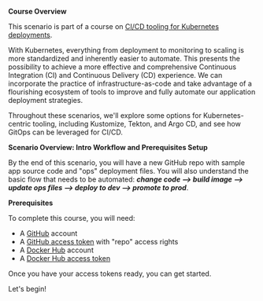 **Course Overview**

This scenario is part of a course on [CI/CD tooling for Kubernetes deployments](https://www.katacoda.com/springone-tour-2020-cicd).

With Kubernetes, everything from deployment to monitoring to scaling is more standardized and inherently easier to automate. This presents the possibility to achieve a more effective and comprehensive Continuous Integration (CI) and Continuous Delivery (CD) experience. We can incorporate the practice of infrastructure-as-code and take advantage of a flourishing ecosystem of tools to improve and fully automate our application deployment strategies.

Throughout these scenarios, we'll explore some options for Kubernetes-centric tooling, including Kustomize, Tekton, and Argo CD, and see how GitOps can be leveraged for CI/CD.

**Scenario Overview: Intro Workflow and Prerequisites Setup**

By the end of this scenario, you will have a new GitHub repo with sample app source code and "ops" deployment files. You will also understand the basic flow that needs to be automated: _**change code --> build image --> update ops files --> deploy to dev --> promote to prod**_.

**Prerequisites**

To complete this course, you will need:
- A [GitHub](https://github.com) account
- A [GitHub access token](https://help.github.com/en/github/authenticating-to-github/creating-a-personal-access-token-for-the-command-line) with "repo" access rights
- A [Docker Hub](https://hub.docker.com) account
- A [Docker Hub access token](https://docs.docker.com/docker-hub/access-tokens)

Once you have your access tokens ready, you can get started.

Let's begin!
